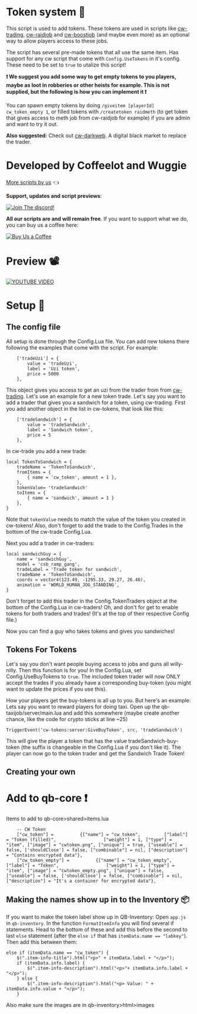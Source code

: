 # Token system 🔑
This script is used to add tokens. These tokens are used in scripts like [cw-trading](https://github.com/Coffeelot/cw-trading), [cw-raidjob](https://github.com/Coffeelot/cw-raidjob) and [cw-boostjob](https://github.com/Coffeelot/cw-boostjob) (and maybe even more) as an optional way to allow players access to these jobs. 

The script has several pre-made tokens that all use the same item. Has support for any cw script that come with `Config.UseTokens` in it's config. These need to be set to `true` to utalize this script!

**❗ We suggest you add some way to get empty tokens to you players, maybe as loot in robberies or other heists for example. This is not supplied, but the following is how you can implement it ❗**

You can spawn empty tokens by doing `/giveitem [playerId] cw_token_empty 1`, or filled tokens with `/createtoken raidmeth` (to get token that gives access to meth job from cw-raidjob for example) if you are admin and want to try it out.

**Also suggested:**
Check out [cw-darkweb](https://github.com/Coffeelot/cw-darkweb). A digital black market to replace the trader. 

# Developed by Coffeelot and Wuggie
[More scripts by us](https://github.com/stars/Coffeelot/lists/cw-scripts)  👈

**Support, updates and script previews**:

[![Join The discord!](https://cdn.discordapp.com/attachments/977876510620909579/1013102122985857064/discordJoin.png)](https://discord.gg/FJY4mtjaKr )

**All our scripts are and will remain free**. If you want to support what we do, you can buy us a coffee here:

[![Buy Us a Coffee](https://www.buymeacoffee.com/assets/img/guidelines/download-assets-sm-2.svg)](https://www.buymeacoffee.com/cwscriptbois )

# Preview 📽
[![YOUTUBE VIDEO](http://img.youtube.com/vi/X8kbM4mPisk/0.jpg)](https://youtu.be/X8kbM4mPisk)

# Setup 🔧
## The config file
All setup is done through the Config.Lua file. You can add new tokens there following the examples that come with the script. For example:
```
    ['tradeUzi'] = {
        value = 'tradeUzi',
        label = 'Uzi token',
        price = 5000
    },
```
This object gives you access to get an uzi from the trader from from [cw-trading](https://github.com/Coffeelot/cw-trading).
Let's use an example for a new token trade. Let's say you want to add a trader that gives you a sandwich for a token, using cw-trading. First you add another object in the list in cw-tokens, that look like this:
```
    ['tradeSandwich'] = {
        value = 'tradeSandwich',
        label = 'Sandwich token',
        price = 5
    },
```
In cw-trade you add a new trade:
```
local TokenToSandwich = {
    tradeName = 'TokenToSandwich',
    fromItems = {
        { name = 'cw_token', amount = 1 },
    },
    tokenValue= 'tradeSandwich'
    toItems = {
        { name = 'sandwich', amount = 1 }
    },
}
```
Note that `tokenValue` needs to match the value of the token you created in cw-tokens!
Also, don't forget to add the trade to the Config.Trades in the bottom of the cw-trade Config.Lua.


Next you add a trader in cw-traders:
```
local sandwichGuy = {
    name = 'sandwichGuy',
    model = 'csb_ramp_gang',
    tradeLabel = 'Trade token for sandwich',
    tradeName = 'TokenToSandwich',
    coords = vector4(123.49, -1295.33, 29.27, 26.46),
    animation = 'WORLD_HUMAN_JOG_STANDING',
}
```
Don't forget to add this trader in the Config.TokenTraders object at the bottom of the Config.Lua in cw-traders!
Oh, and don't for get to enable tokens for both traders and trades! (It's at the top of their respective Config file.)

Now you can find a guy who takes tokens and gives you sandwiches!

## Tokens For Tokens
Let's say you don't want people buying access to jobs and guns all willy-nilly. Then this function is for you!
In the Config.Lua, set Config.UseBuyTokens to `true`. The included token trader will now ONLY accept the trades if you already have a corresponding buy-token (you might want to update the prices if you use this).

How your players get the buy-tokens is all up to you. But here's an example:
Lets say you want to reward players for doing taxi. Open up the qb-taxijob/server/main.lua and add this somewhere (maybe create another chance, like the code for crypto sticks at line ~25)
```
TriggerEvent('cw-tokens:server:GiveBuyToken', src, 'tradeSandwich')

```
This will give the player a token that has the value tradeSandwich-buy-token (the suffix is changeable in the Config.Lua if you don't like it). The player can now go to the token trader and get the Sandwich Trade Token!
## Creating your own 

# Add to qb-core ❗
Items to add to qb-core>shared>items.lua 
```
	-- CW Token
	["cw_token"] =          {["name"] = "cw_token",         ["label"] = "Token (filled)",                  ["weight"] = 1, ["type"] = "item", ["image"] = "cwtoken.png", ["unique"] = true, ["useable"] = false, ['shouldClose'] = false, ["combinable"] = nil, ["description"] = "Contains encrypted data"},
	["cw_token_empty"] =          {["name"] = "cw_token_empty",         ["label"] = "Token",                  ["weight"] = 1, ["type"] = "item", ["image"] = "cwtoken_empty.png", ["unique"] = false, ["useable"] = false, ['shouldClose'] = false, ["combinable"] = nil, ["description"] = "It's a container for encrypted data"},

```

## Making the names show up in to the Inventory 📦
If you want to make the token label show up in QB-Inventory:
Open `app.js` in `qb-inventory`. In the function `FormatItemInfo` you will find several if statements. Head to the bottom of these and add this before the second to last `else` statement (after the `else if` that has `itemData.name == "labkey"`). Then add this between them:
```
else if (itemData.name == "cw_token") {
    $(".item-info-title").html("<p>" + itemData.label + "</p>");
    if (itemData.info.label) {
        $(".item-info-description").html("<p>"+ itemData.info.label + "</p>");
    } else {
        $(".item-info-description").html("<p> Value: " + itemData.info.value + "</p>");
    }
``` 

Also make sure the images are in qb-inventory>html>images